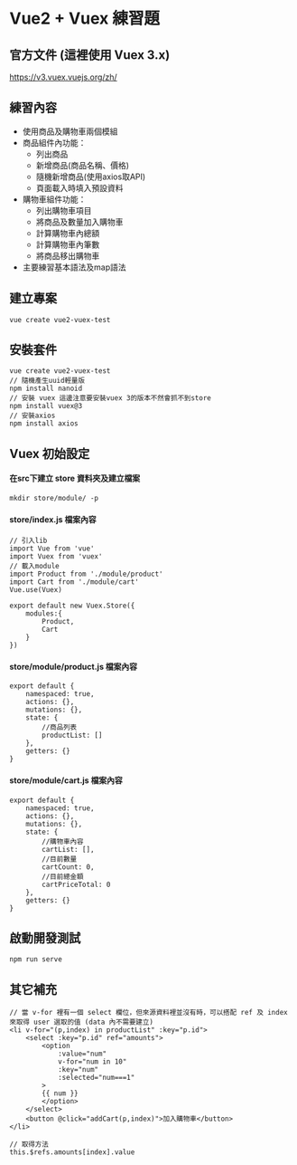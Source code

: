 # Vue2 + Vuex 練習題  

## 官方文件  (這裡使用 Vuex 3.x)
https://v3.vuex.vuejs.org/zh/

## 練習內容  
- 使用商品及購物車兩個模組
- 商品組件內功能：  
  - 列出商品  
  - 新增商品(商品名稱、價格)  
  - 隨機新增商品(使用axios取API)  
  - 頁面載入時填入預設資料
- 購物車組件功能：  
  - 列出購物車項目  
  - 將商品及數量加入購物車  
  - 計算購物車內總額  
  - 計算購物車內筆數  
  - 將商品移出購物車  
- 主要練習基本語法及map語法
  
## 建立專案  
```
vue create vue2-vuex-test
```

## 安裝套件  
```
vue create vue2-vuex-test
// 隨機產生uuid輕量版
npm install nanoid
// 安裝 vuex 這邊注意要安裝vuex 3的版本不然會抓不到store
npm install vuex@3
// 安裝axios
npm install axios
```

## Vuex 初始設定
#### 在src下建立 store 資料夾及建立檔案
```
mkdir store/module/ -p
```
#### store/index.js 檔案內容
```
// 引入lib
import Vue from 'vue'
import Vuex from 'vuex'
// 載入module
import Product from './module/product'
import Cart from './module/cart'
Vue.use(Vuex)

export default new Vuex.Store({
    modules:{
        Product,
        Cart
    }
})
```
#### store/module/product.js 檔案內容
```
export default {
    namespaced: true,
    actions: {},
    mutations: {},
    state: {
        //商品列表
        productList: []
    },
    getters: {}
}
```
#### store/module/cart.js 檔案內容
```
export default {
    namespaced: true,
    actions: {},
    mutations: {},
    state: {
        //購物車內容
        cartList: [],
        //目前數量
        cartCount: 0,
        //目前總金額
        cartPriceTotal: 0
    },
    getters: {}
}

```

## 啟動開發測試  
```
npm run serve
```

## 其它補充  
```
// 當 v-for 裡有一個 select 欄位，但來源資料裡並沒有時，可以搭配 ref 及 index 來取得 user 選取的值 (data 內不需要建立)
<li v-for="(p,index) in productList" :key="p.id">   
    <select :key="p.id" ref="amounts">
        <option 
            :value="num" 
            v-for="num in 10" 
            :key="num"
            :selected="num===1"
        >
        {{ num }}
        </option>
    </select>
    <button @click="addCart(p,index)">加入購物車</button>
</li>

// 取得方法
this.$refs.amounts[index].value
```